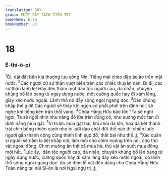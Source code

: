 ```yaml
---
translation: BDY
group: MƯỜI BẢY SÁCH TIÊN TRI
bookName: Ê-sa 
bookNumber: 23
---
```


<div class="title"><h1>18</h1><h3>Ê-thi-ô-pi</h3></div>
<span class="verse es_18_1"><sup>1</sup>Ôi, dải đất bên kia thượng lưu sông Nin, Tiếng mái chèo đập ào ào trên mặt nước. </span>
<span class="verse es_18_2"><sup>2</sup>Các ngươi cử sứ thần vượt biển trên các chiếc thuyền nan. Đi đi, các sứ thần lanh lẹ! Hãy đến thăm một dân tộc người cao, da nhẵn, chuyên khủng bố lân bang từ ngày dựng nước, một cường quốc hay đi xâm lăng, giày xéo nước ngoài. Lãnh thổ nó đầy sông ngòi ngang dọc. </span>
<span class="verse es_18_3"><sup>3</sup>Dân chúng khắp thế giới! Các ngươi sẽ thấy khi ngọn cờ phất phới trên đỉnh núi, sẽ nghe khi tiếng kèn trận thổi vang. </span>
<span class="verse es_18_4"><sup>4</sup>Chúa Hằng Hữu bảo tôi: &#34;Ta sẽ nghỉ ngơi, Ta sẽ ngồi nhìn như nắng đổ lửa trên đồng cỏ, như sương móc tan đi dưới nắng mùa gặt. </span>
<span class="verse es_18_5"><sup>5</sup>Vì trước mùa gặt hái, khi chồi đã lớn, hoa đã kết thành trái chín bỗng nhiên cành nho bị lưỡi dao chặt đứt thể nào thì chiến lược ngươi gần thành công cũng thình lình sụp đổ, thất bại như thế.<a href="#" data-toggle="tooltip" data-placement="bottom" title="hàm ý">⚓</a>  </span>
<span class="verse es_18_6"><sup>6</sup>Xác quân sĩ ngươi sẽ nằm la liệt khắp nơi, làm mồi cho chim nuông trên núi, cho thú vật ngoài đồng. Chim muông ăn thịt cả mùa hè; thú vật ăn suốt mùa đông mới hết. </span>
<span class="verse es_18_7"><sup>7</sup>Lúc ấy, &#39;dân tộc người cao, da nhẫn, chuyên khủng bố lân bang từ ngày dựng nước, cường quốc hay đi xâm lăng dày xéo nước ngoài, có lãnh thổ sông ngòi ngang dọc&#39; dó sẽ đem lễ vật đến dâng cho Chúa Hằng Hữu Toàn năng tại núi Si-ôn là nơi Ngài ngự trị.<a href="#" data-toggle="tooltip" data-placement="bottom" title="Nt nơi đặt danh Chúa Hằng Hữu Toàn năng">⚓</a></span>
